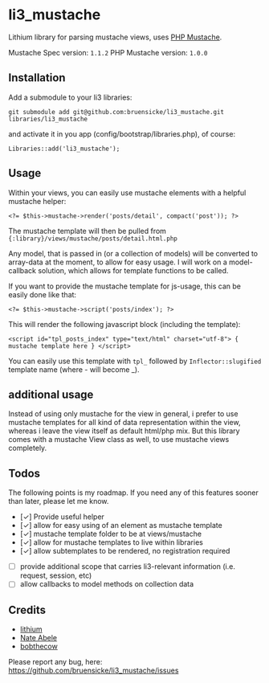 # li3_mustache

Lithium library for parsing mustache views, uses [PHP Mustache](https://github.com/bobthecow/mustache.php).

Mustache Spec version: `1.1.2`
PHP Mustache version: `1.0.0`

## Installation

Add a submodule to your li3 libraries:

	git submodule add git@github.com:bruensicke/li3_mustache.git libraries/li3_mustache

and activate it in you app (config/bootstrap/libraries.php), of course:

	Libraries::add('li3_mustache');

## Usage

Within your views, you can easily use mustache elements with a helpful mustache helper:

	<?= $this->mustache->render('posts/detail', compact('post')); ?>

The mustache template will then be pulled from `{:library}/views/mustache/posts/detail.html.php`

Any model, that is passed in (or a collection of models) will be converted to array-data at the moment, to allow for easy usage.
I will work on a model-callback solution, which allows for template functions to be called.

If you want to provide the mustache template for js-usage, this can be easily done like that:

	<?= $this->mustache->script('posts/index'); ?>

This will render the following javascript block (including the template):

	<script id="tpl_posts_index" type="text/html" charset="utf-8"> { mustache template here } </script>

You can easily use this template with `tpl_` followed by `Inflector::slugified` template name (where - will become _).

## additional usage

Instead of using only mustache for the view in general, i prefer to use mustache templates for all kind of data representation within the view, whereas i leave the view itself as default html/php mix. But this library comes with a mustache View class as well, to use mustache views completely.

## Todos

The following points is my roadmap. If you need any of this features sooner than later, please let me know.

  - [✓] Provide useful helper
  - [✓] allow for easy using of an element as mustache template
  - [✓] mustache template folder to be at views/mustache
  - [✓] allow for mustache templates to live within libraries
  - [✓] allow subtemplates to be rendered, no registration required
  - [ ] provide additional scope that carries li3-relevant information (i.e. request, session, etc)
  - [ ] allow callbacks to model methods on collection data

## Credits

* [lithium](http://www.lithify.me)
* [Nate Abele](https://github.com/nateabele/li3_mustache)
* [bobthecow](https://github.com/bobthecow/mustache.php)

Please report any bug, here: https://github.com/bruensicke/li3_mustache/issues

